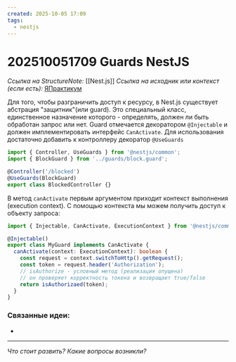 ```yaml
---
created: 2025-10-05 17:09
tags:
  - nestjs
---
```

# 202510051709  Guards NestJS

*Ссылка на StructureNote:* [[Nest.js]]
*Ссылка на исходник или контекст (если есть):* [ЯПрактикум](https://practicum.yandex.ru/trainer/backend-nodejs/lesson/4a7f433e-2cdd-49d1-bbf2-b02c818cf2b1/task/0c27cf46-9eba-4d25-87f9-06e81141af66/)

Для того, чтобы разграничить доступ к ресурсу, в Nest.js существует абстрация "защитник"(или guard). Это специальный класс, единственное назначение которого - определять, должен ли быть обработан запрос или нет. Guard отмечается декоратором `@Injectable` и должен имплементировать интерфейс `CanActivate`. Для использования достаточно добавить к контроллеру декоратор `@UseGuards`

```ts
import { Controller, UseGuards } from '@nestjs/common';
import { BlockGuard } from '../guards/block.guard';

@Controller('/blocked')
@UseGuards(BlockGuard)
export class BlockedController {}
```

В метод `canActivate` первым аргументом приходит контекст выполнения (execution context). С помощью контекста мы можем получить доступ к объекту запроса:

```ts
import { Injectable, CanActivate, ExecutionContext } from '@nestjs/common';

@Injectable()
export class MyGuard implements CanActivate {
  canActivate(context: ExecutionContext): boolean {
    const request = context.switchToHttp().getRequest();
    const token = request.header('Authorization');
    // isAuthorize - условный метод (реализация опущена)
    // он проверяет корректность токена и возвращает true/false
    return isAuthorizaed(token);
  }
}
```

### Связанные идеи:

* 
---

*Что стоит развить? Какие вопросы возникли?*

